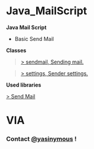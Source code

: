 # Java_MailScript

**Java Mail Script**

- Basic Send Mail

**Classes**

>[> sendmail, Sending mail.](https://github.com/Yasinymous/Java_MailScript/blob/main/src/main/java/SendMail.java)

>[> settings, Sender settings.](https://github.com/Yasinymous/Java_MailScript/blob/main/src/main/java/Settings.java)

**Used libraries**

[> Send Mail](https://javaee.github.io/javamail/)


# VIA
### Contact [@yasinymous](mailto:ysnakyz55@gmail.com) !
